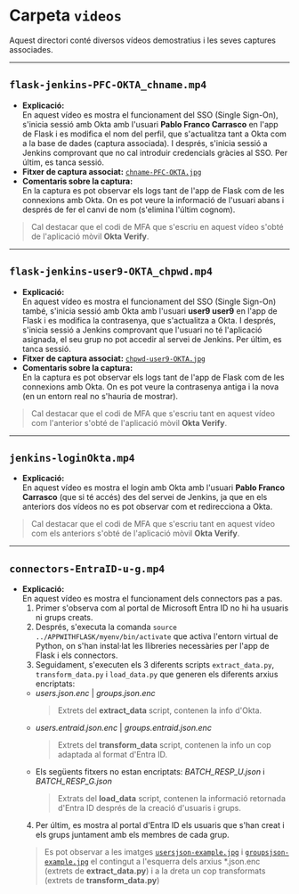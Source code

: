 # Carpeta `videos`

Aquest directori conté diversos vídeos demostratius i les seves captures associades.

---

## `flask-jenkins-PFC-OKTA_chname.mp4`

- **Explicació:**  
  En aquest vídeo es mostra el funcionament del SSO (Single Sign-On), s'inicia sessió amb Okta amb l'usuari **Pablo Franco Carrasco** en l'app de Flask i es modifica el nom del perfil, que s'actualitza tant a Okta com a la base de dades (captura associada). I després, s'inicia sessió a Jenkins comprovant que no cal introduir credencials gràcies al SSO. Per últim, es tanca sessió.
- **Fitxer de captura associat:** [`chname-PFC-OKTA.jpg`](https://github.com/pablofc18/myApp/blob/master/videos/chname-PFC-OKTA.jpg)
- **Comentaris sobre la captura:**  
  En la captura es pot observar els logs tant de l'app de Flask com de les connexions amb Okta. On es pot veure la informació de l'usuari abans i després de fer el canvi de nom (s'elimina l'últim cognom).

> Cal destacar que el codi de MFA que s'escriu en aquest vídeo s'obté de l'aplicació mòvil **Okta Verify**.

---

## `flask-jenkins-user9-OKTA_chpwd.mp4`

- **Explicació:**  
  En aquest vídeo es mostra el funcionament del SSO (Single Sign-On) també, s'inicia sessió amb Okta amb l'usuari **user9 user9** en l'app de Flask i es modifica la contrasenya, que s'actualitza a Okta. I després, s'inicia sessió a Jenkins comprovant que l'usuari no té l'aplicació asignada, el seu grup no pot accedir al servei de Jenkins. Per últim, es tanca sessió.
- **Fitxer de captura associat:** [`chpwd-user9-OKTA.jpg`](https://github.com/pablofc18/myApp/blob/master/videos/chpwd-user9-OKTA.jpg)
- **Comentaris sobre la captura:**  
  En la captura es pot observar els logs tant de l'app de Flask com de les connexions amb Okta. On es pot veure la contrasenya antiga i la nova (en un entorn real no s'hauria de mostrar).

> Cal destacar que el codi de MFA que s'escriu tant en aquest vídeo com l'anterior s'obté de l'aplicació mòvil **Okta Verify**.

---

## `jenkins-loginOkta.mp4`

- **Explicació:**  
  En aquest vídeo es mostra el login amb Okta amb l'usuari **Pablo Franco Carrasco** (que si té accés) des del servei de Jenkins, ja que en els anteriors dos vídeos no es pot observar com et redirecciona a Okta.

> Cal destacar que el codi de MFA que s'escriu tant en aquest vídeo com els anteriors s'obté de l'aplicació mòvil **Okta Verify**.

---

## `connectors-EntraID-u-g.mp4`

- **Explicació:**  
  En aquest vídeo es mostra el funcionament dels connectors pas a pas.
  1. Primer s'observa com al portal de Microsoft Entra ID no hi ha usuaris ni grups creats.
  2. Després, s'executa la comanda `source ../APPWITHFLASK/myenv/bin/activate` que activa l'entorn virtual de Python, on s'han instal·lat les llibreries necessàries per l'app de Flask i els connectors.
  3. Seguidament, s'executen els 3 diferents scripts `extract_data.py`, `transform_data.py` i `load_data.py` que generen els diferents arxius encriptats:
    - *users.json.enc* | *groups.json.enc* 
      > Extrets del **extract_data** script, contenen la info d'Okta.
    - *users.entraid.json.enc* | *groups.entraid.json.enc*
      > Extrets del **transform_data** script, contenen la info un cop adaptada al format d'Entra ID.
    - Els següents fitxers no estan encriptats: *BATCH_RESP_U.json* i *BATCH_RESP_G.json*
      > Extrats del **load_data** script, contenen la informació retornada d'Entra ID després de la creació d'usuaris i grups.
  4. Per últim, es mostra al portal d'Entra ID els usuaris que s'han creat i els grups juntament amb els membres de cada grup.
  > Es pot observar a les imatges [`usersjson-example.jpg`](https://github.com/pablofc18/myApp/blob/master/videos/usersjson-example.jpg) i [`groupsjson-example.jpg`](https://github.com/pablofc18/myApp/blob/master/videos/groupsjson-example.jpg) el contingut a l'esquerra dels arxius *.json.enc (extrets de **extract_data.py**) i a la dreta un cop transformats (extrets de **transform_data.py**)